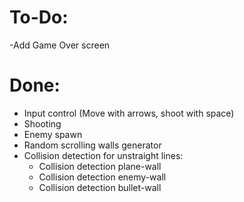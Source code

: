 # To-Do:

-Add Game Over screen

# Done:

- Input control (Move with arrows, shoot with space)
- Shooting
- Enemy spawn
- Random scrolling walls generator
- Collision detection for unstraight lines:
    + Collision detection plane-wall
    + Collision detection enemy-wall
    + Collision detection bullet-wall
